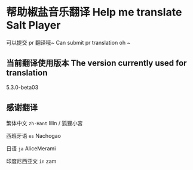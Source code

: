 # 帮助椒盐音乐翻译 Help me translate Salt Player

可以提交 pr 翻译哦~ Can submit pr translation oh ~

## 当前翻译使用版本 The version currently used for translation

5.3.0-beta03

## 感谢翻译

繁体中文 `zh-Hant`  lilin / 狐狸小宮

西班牙语 `es` Nachogao

日语 `ja` AliceMerami

印度尼西亚文 `in` zam